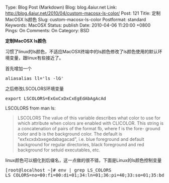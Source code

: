 Type: Blog Post (Markdown)
Blog: blog.4aiur.net
Link: http://blog.4aiur.net/2010/04/custom-macosx-ls-color/
Post: 121
Title: 定制MacOSX ls颜色
Slug: custom-macosx-ls-color
Postformat: standard
Keywords: MacOSX
Status: publish
Date: 2010-04-06 11:20:00 +0800
Pings: On
Comments: On
Category: BSD

**定制MacOSX ls颜色**

习惯了linux的ls颜色，不适应MacOSX终端中的ls颜色修改了ls颜色使用的默认环境变量，跟linux有些接近了。

首先增加一个

<pre lang="bash">aliasalias ll='ls -lG'</pre>

之后修改LSCOLORS环境变量

<pre lang="bash">export LSCOLORS=ExGxCxDxCxEgEdAbAgAcAd</pre>

LSCOLORS from man ls:

> LSCOLORS The value of this variable describes what color to use for which attribute when colors are enabled with CLICOLOR. This string is a concatenation of pairs of the format fb, where f is the fore- ground color and b is the background color.
> The default is "exfxcxdxbxegedabagacad", i.e. blue foreground and default background for regular directories, black foreground and red background for setuid executables, etc.

linux颜色可以细化到后缀名，这一点做的很不错，下面是Linux的ls颜色控制变量

<pre lang="bash">[root@localhost ~]# env | grep LS_COLORS
LS_COLORS=no=00:fi=00:di=01;34:ln=01;36:pi=40;33:so=01;35:bd=40;33;01:cd=40;33;01:or=01;05;37;41:mi=01;05;37;41:ex=01;32:*.cmd=01;32:*.exe=01;32:*.com=01;32:*.btm=01;32:*.bat=01;32:*.sh=01;32:*.csh=01;32:*.tar=01;31:*.tgz=01;31:*.arj=01;31:*.taz=01;31:*.lzh=01;31:*.zip=01;31:*.z=01;31:*.Z=01;31:*.gz=01;31:*.bz2=01;31:*.bz=01;31:*.tz=01;31:*.rpm=01;31:*.cpio=01;31:*.jpg=01;35:*.gif=01;35:*.bmp=01;35:*.xbm=01;35:*.xpm=01;35:*.png=01;35:*.tif=01;35:</pre>
